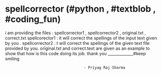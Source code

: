 # spellcorrector (#python , #textblob , #coding_fun)
i am providing  the files :
spellcorrector1 , spellcorrector2 , original.txt , correct.txt
spellcorector1 : it will correct the spellings of the  input text given by you .
spellcorrector2 : t will correct the spellings of the given text file provided by you.
original.txt and correct.text are given as an example to show that how is this code doing its job.
thank you _____________#keep smiling

                                        - Priyag Raj Sharma

